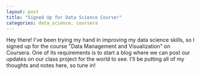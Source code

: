 ```yaml
---
layout: post
title: "Signed Up for Data Science Course!"
categories: data_science, coursera
---
```


Hey there! I've been trying my hand in improving my data science skills, so I signed up for the course "Data Management and 
Visualization" on Coursera. One of its requirements is to start a blog where we can post our updates on our class project for
the world to see. I'll be putting all of my thoughts and notes here, so tune in!
